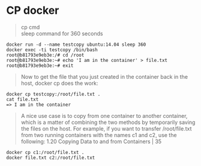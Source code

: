 # CP docker

> cp cmd <br>
> sleep command for 360 seconds

    docker run -d --name testcopy ubuntu:14.04 sleep 360 
    docker exec -ti testcopy /bin/bash 
    root@b81793e9eb3e:/# cd /root 
    root@b81793e9eb3e:~# echo 'I am in the container' > file.txt 
    root@b81793e9eb3e:~# exit

> Now to get the file that you just created in the container back in the host, docker cp does the work:

    docker cp testcopy:/root/file.txt .
    cat file.txt 
    => I am in the container

> A nice use case is to copy from one container to another container, which is a matter of combining the two methods by temporarily saving the files on the host. For example, if you want to transfer /root/file.txt from two running containers with the names c1 and c2, use the following:
1.20 Copying Data to and from Containers | 35

    docker cp c1:/root/file.txt . 
    docker file.txt c2:/root/file.txt 